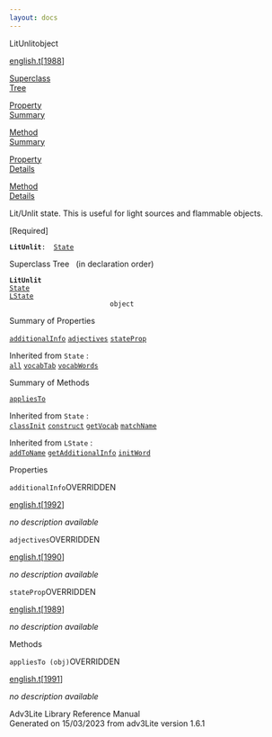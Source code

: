 ```yaml
---
layout: docs
---
```

<span class="title">LitUnlit</span><span class="type">object</span>

[english.t](../file/english.t.html)\[[1988](../source/english.t.html#1988)\]

[Superclass  
Tree](#_SuperClassTree_)

[Property  
Summary](#_PropSummary_)

[Method  
Summary](#_MethodSummary_)

[Property  
Details](#_Properties_)

[Method  
Details](#_Methods_)



Lit/Unlit state. This is useful for light sources and flammable objects.

\[Required\]

**`LitUnlit`**` :   `[`State`](../object/State.html)



<span id="_SuperClassTree_"></span>



<span class="hdln">Superclass Tree</span>   (in declaration order)



**`LitUnlit`**  
[`State`](../object/State.html)  
[`LState`](../object/LState.html)  
`                         object`  
<span id="_PropSummary_"></span>



<span class="hdln">Summary of Properties</span>  



[`additionalInfo`](#additionalInfo) [`adjectives`](#adjectives) [`stateProp`](#stateProp)

Inherited from `State` :  
[`all`](../object/State.html#all) [`vocabTab`](../object/State.html#vocabTab) [`vocabWords`](../object/State.html#vocabWords)



<span id="_MethodSummary_"></span>



<span class="hdln">Summary of Methods</span>  



[`appliesTo`](#appliesTo)

Inherited from `State` :  
[`classInit`](../object/State.html#classInit) [`construct`](../object/State.html#construct) [`getVocab`](../object/State.html#getVocab) [`matchName`](../object/State.html#matchName)

Inherited from `LState` :  
[`addToName`](../object/LState.html#addToName) [`getAdditionalInfo`](../object/LState.html#getAdditionalInfo) [`initWord`](../object/LState.html#initWord)

<span id="_Properties_"></span>



<span class="hdln">Properties</span>  



<span id="additionalInfo"></span>

`additionalInfo`<span class="rem">OVERRIDDEN</span>

[english.t](../file/english.t.html)\[[1992](../source/english.t.html#1992)\]



*no description available*



<span id="adjectives"></span>

`adjectives`<span class="rem">OVERRIDDEN</span>

[english.t](../file/english.t.html)\[[1990](../source/english.t.html#1990)\]



*no description available*



<span id="stateProp"></span>

`stateProp`<span class="rem">OVERRIDDEN</span>

[english.t](../file/english.t.html)\[[1989](../source/english.t.html#1989)\]



*no description available*



<span id="_Methods_"></span>



<span class="hdln">Methods</span>  



<span id="appliesTo"></span>

`appliesTo (obj)`<span class="rem">OVERRIDDEN</span>

[english.t](../file/english.t.html)\[[1991](../source/english.t.html#1991)\]



*no description available*





Adv3Lite Library Reference Manual  
Generated on 15/03/2023 from adv3Lite version 1.6.1


